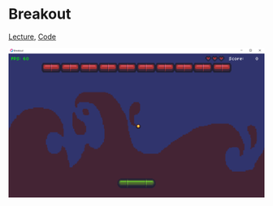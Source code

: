 # Breakout

[Lecture](https://learning.edx.org/course/course-v1:HarvardX+CS50G+Games/block-v1:HarvardX+CS50G+Games+type@sequential+block@ca386adaf12344b2b3f8760dbf1f5e0e/block-v1:HarvardX+CS50G+Games+type@vertical+block@ec9b73e83f134172961bd863f41faeda),
[Code](https://github.com/games50/breakout)

![preview](./preview.png)
